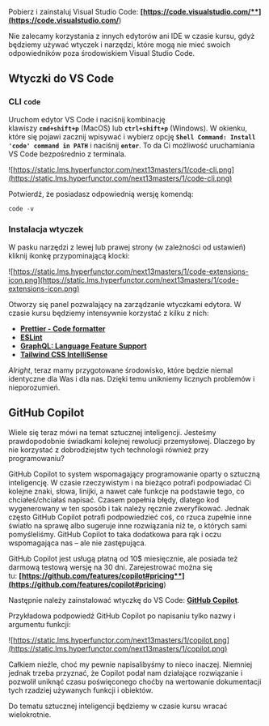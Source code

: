

Pobierz i zainstaluj Visual Studio Code: **[https://code.visualstudio.com/**](https://code.visualstudio.com/**)

Nie zalecamy korzystania z innych edytorów ani IDE w czasie kursu, gdyż będziemy używać wtyczek i narzędzi, które mogą nie mieć swoich odpowiedników poza środowiskiem Visual Studio Code.

## **Wtyczki do VS Code**

### **CLI `code`**

Uruchom edytor VS Code i naciśnij kombinację klawiszy **`cmd+shift+p`** (MacOS) lub **`ctrl+shift+p`** (Windows). W okienku, które się pojawi zacznij wpisywać i wybierz opcję **`Shell Command: Install 'code' command in PATH`** i naciśnij **`enter`**. To da Ci możliwość uruchamiania VS Code bezpośrednio z terminala.

![https://static.lms.hyperfunctor.com/next13masters/1/code-cli.png](https://static.lms.hyperfunctor.com/next13masters/1/code-cli.png)

Potwierdź, że posiadasz odpowiednią wersję komendą:

```jsx
code -v
```

### **Instalacja wtyczek**

W pasku narzędzi z lewej lub prawej strony (w zależności od ustawień) kliknij ikonkę przypominającą klocki:

![https://static.lms.hyperfunctor.com/next13masters/1/code-extensions-icon.png](https://static.lms.hyperfunctor.com/next13masters/1/code-extensions-icon.png)

Otworzy się panel pozwalający na zarządzanie wtyczkami edytora. W czasie kursu będziemy intensywnie korzystać z kilku z nich:

- **[Prettier - Code formatter](https://marketplace.visualstudio.com/items?itemName=esbenp.prettier-vscode)**
- **[ESLint](https://marketplace.visualstudio.com/items?itemName=dbaeumer.vscode-eslint)**
- **[GraphQL: Language Feature Support](https://marketplace.visualstudio.com/items?itemName=GraphQL.vscode-graphql)**
- **[Tailwind CSS IntelliSense](https://marketplace.visualstudio.com/items?itemName=bradlc.vscode-tailwindcss)**

_Alright_, teraz mamy przygotowane środowisko, które będzie niemal identyczne dla Was i dla nas. Dzięki temu unikniemy licznych problemów i nieporozumień.

## **GitHub Copilot**

Wiele się teraz mówi na temat sztucznej inteligencji. Jesteśmy prawdopodobnie świadkami kolejnej rewolucji przemysłowej. Dlaczego by nie korzystać z dobrodziejstw tych technologii również przy programowaniu?

GitHub Copilot to system wspomagający programowanie oparty o sztuczną inteligencję. W czasie rzeczywistym i na bieżąco potrafi podpowiadać Ci kolejne znaki, słowa, linijki, a nawet całe funkcje na podstawie tego, co chciałeś/chciałaś napisać. Czasem popełnia błędy, dlatego kod wygenerowany w ten sposób i tak należy ręcznie zweryfikować. Jednak często GitHub Copilot potrafi podpowiedzieć coś, co rzuca zupełnie inne światło na sprawę albo sugeruje inne rozwiązania niż te, o których sami pomyśleliśmy. GitHub Copilot to taka dodatkowa para rąk i oczu wspomagająca nas – ale nie zastępująca.

GitHub Copilot jest usługą płatną od 10$ miesięcznie, ale posiada też darmową testową wersję na 30 dni. Zarejestrować można się tu: **[https://github.com/features/copilot#pricing**](https://github.com/features/copilot#pricing**)

Następnie należy zainstalować wtyczkę do VS Code: **[GitHub Copilot](https://marketplace.visualstudio.com/items?itemName=GitHub.copilot)**.

Przykładowa podpowiedź GitHub Copilot po napisaniu tylko nazwy i argumentu funkcji:

![https://static.lms.hyperfunctor.com/next13masters/1/copilot.png](https://static.lms.hyperfunctor.com/next13masters/1/copilot.png)

Całkiem nieźle, choć my pewnie napisalibyśmy to nieco inaczej. Niemniej jednak trzeba przyznać, że Copilot podał nam działające rozwiązanie i pozwolił uniknąć czasu poświęconego choćby na wertowanie dokumentacji tych rzadziej używanych funkcji i obiektów.

Do tematu sztucznej inteligencji będziemy w czasie kursu wracać wielokrotnie.